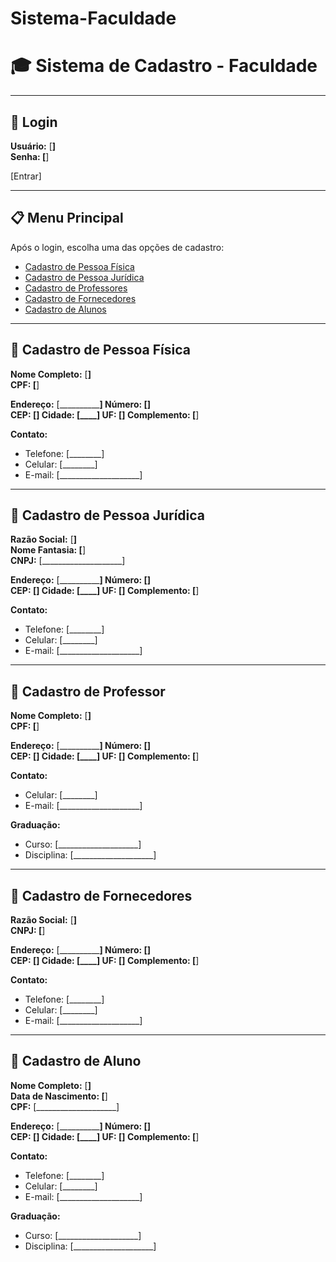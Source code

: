 # Sistema-Faculdade

# 🎓 Sistema de Cadastro - Faculdade

---

## 🔐 Login
**Usuário:** [____________________]  
**Senha:**   [____________________]  

[Entrar]

---

## 📋 Menu Principal
Após o login, escolha uma das opções de cadastro:

- [Cadastro de Pessoa Física](#cadastro-de-pessoa-física)  
- [Cadastro de Pessoa Jurídica](#cadastro-de-pessoa-jurídica)  
- [Cadastro de Professores](#cadastro-de-professor)  
- [Cadastro de Fornecedores](#cadastro-de-fornecedores)  
- [Cadastro de Alunos](#cadastro-de-aluno)  

---

## 📑 Cadastro de Pessoa Física
**Nome Completo:** [____________________]  
**CPF:** [____________________]  

**Endereço:** [____________________] **Número:** [____]  
**CEP:** [____] **Cidade:** [____] **UF:** [__] **Complemento:** [________]  

**Contato:**  
- Telefone: [________]  
- Celular: [________]  
- E-mail: [____________________]  

---

## 📑 Cadastro de Pessoa Jurídica
**Razão Social:** [____________________]  
**Nome Fantasia:** [____________________]  
**CNPJ:** [____________________]  

**Endereço:** [____________________] **Número:** [____]  
**CEP:** [____] **Cidade:** [____] **UF:** [__] **Complemento:** [________]  

**Contato:**  
- Telefone: [________]  
- Celular: [________]  
- E-mail: [____________________]  

---

## 📑 Cadastro de Professor
**Nome Completo:** [____________________]  
**CPF:** [____________________]  

**Endereço:** [____________________] **Número:** [____]  
**CEP:** [____] **Cidade:** [____] **UF:** [__] **Complemento:** [________]  

**Contato:**  
- Celular: [________]  
- E-mail: [____________________]  

**Graduação:**  
- Curso: [____________________]  
- Disciplina: [____________________]  

---

## 📑 Cadastro de Fornecedores
**Razão Social:** [____________________]  
**CNPJ:** [____________________]  

**Endereço:** [____________________] **Número:** [____]  
**CEP:** [____] **Cidade:** [____] **UF:** [__] **Complemento:** [________]  

**Contato:**  
- Telefone: [________]  
- Celular: [________]  
- E-mail: [____________________]  

---

## 📑 Cadastro de Aluno
**Nome Completo:** [____________________]  
**Data de Nascimento:** [____________________]  
**CPF:** [____________________]  

**Endereço:** [____________________] **Número:** [____]  
**CEP:** [____] **Cidade:** [____] **UF:** [__] **Complemento:** [________]  

**Contato:**  
- Telefone: [________]  
- Celular: [________]  
- E-mail: [____________________]  

**Graduação:**  
- Curso: [____________________]  
- Disciplina: [____________________]  
